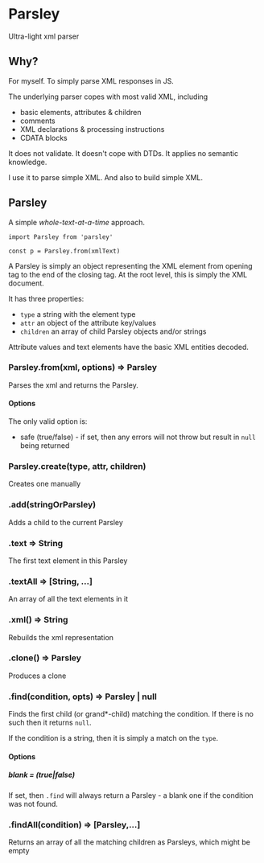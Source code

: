 # Parsley
Ultra-light xml parser

## Why?

For myself. To simply parse XML responses in JS.

The underlying parser copes with most valid XML, including
- basic elements, attributes & children
- comments
- XML declarations & processing instructions
- CDATA blocks

It does not validate. It doesn't cope with DTDs. It applies no semantic knowledge.

I use it to parse simple XML. And also to build simple XML.

## Parsley

A simple _whole-text-at-a-time_ approach.

```
import Parsley from 'parsley'

const p = Parsley.from(xmlText)
```

A Parsley is simply an object representing the XML element from
opening tag to the end of the closing tag. At the root level, this is simply
the XML document.

It has three properties:
- `type` a string with the element type
- `attr` an object of the attribute key/values
- `children` an array of child Parsley objects and/or strings

Attribute values and text elements have the basic XML entities decoded.

### Parsley.from(xml, options) => Parsley

Parses the xml and returns the Parsley.

#### Options

The only valid option is:
- safe (true/false) - if set, then any errors will not throw but result in `null` being returned

### Parsley.create(type, attr, children)

Creates one manually

### .add(stringOrParsley)

Adds a child to the current Parsley

### .text => String

The first text element in this Parsley

### .textAll => [String, ...]

An array of all the text elements in it

### .xml() => String

Rebuilds the xml representation

### .clone() => Parsley

Produces a clone

### .find(condition, opts) => Parsley | null

Finds the first child (or grand\*-child) matching the condition.
If there is no such then it returns `null`.

If the condition is a string, then it is simply a match on the `type`.

#### Options

##### blank = (true|false)

If set, then `.find` will always return a Parsley - a blank one if the condition
was not found.

### .findAll(condition) => [Parsley,...]

Returns an array of all the matching children as Parsleys, which might be empty


